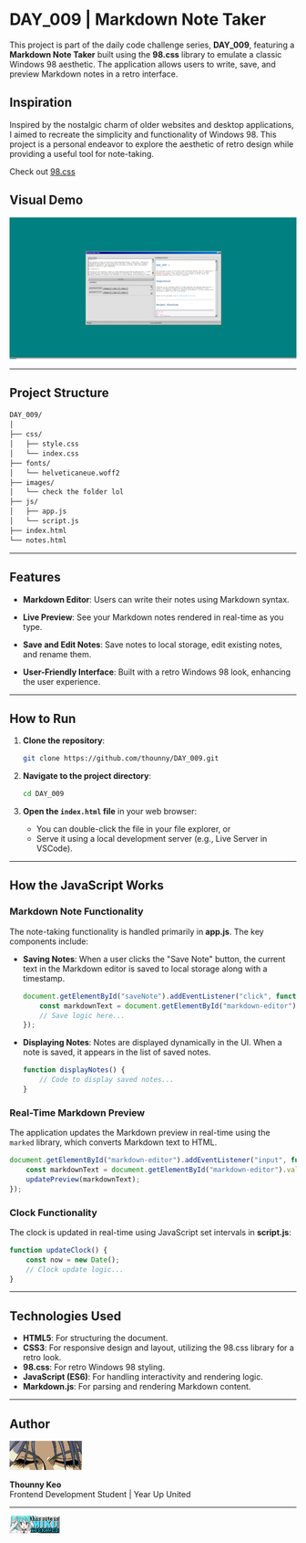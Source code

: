# DAY_009 | Markdown Note Taker

This project is part of the daily code challenge series, **DAY_009**, featuring a **Markdown Note Taker** built using the **98.css** library to emulate a classic Windows 98 aesthetic. The application allows users to write, save, and preview Markdown notes in a retro interface.

## Inspiration

Inspired by the nostalgic charm of older websites and desktop applications, I aimed to recreate the simplicity and functionality of Windows 98. This project is a personal endeavor to explore the aesthetic of retro design while providing a useful tool for note-taking.

Check out [98.css](https://jdan.github.io/98.css/)

## Visual Demo
![Visual Demo](./images/DAY_009.gif)

---

## Project Structure

```bash
DAY_009/
│
├── css/
│   ├── style.css
│   └── index.css
├── fonts/
│   └── helveticaneue.woff2
├── images/
│   └── check the folder lol
├── js/
│   ├── app.js
│   └── script.js
├── index.html
└── notes.html
```

---

## Features

- **Markdown Editor**: Users can write their notes using Markdown syntax.
  
- **Live Preview**: See your Markdown notes rendered in real-time as you type.

- **Save and Edit Notes**: Save notes to local storage, edit existing notes, and rename them.

- **User-Friendly Interface**: Built with a retro Windows 98 look, enhancing the user experience.

---

## How to Run

1. **Clone the repository**:

   ```bash
   git clone https://github.com/thounny/DAY_009.git
   ```

2. **Navigate to the project directory**:

   ```bash
   cd DAY_009
   ```

3. **Open the `index.html` file** in your web browser:

   - You can double-click the file in your file explorer, or
   - Serve it using a local development server (e.g., Live Server in VSCode).

---

## How the JavaScript Works

### Markdown Note Functionality

The note-taking functionality is handled primarily in **app.js**. The key components include:

- **Saving Notes**: When a user clicks the "Save Note" button, the current text in the Markdown editor is saved to local storage along with a timestamp. 

    ```javascript
    document.getElementById("saveNote").addEventListener("click", function () {
        const markdownText = document.getElementById("markdown-editor").value;
        // Save logic here...
    });
    ```

- **Displaying Notes**: Notes are displayed dynamically in the UI. When a note is saved, it appears in the list of saved notes.

    ```javascript
    function displayNotes() {
        // Code to display saved notes...
    }
    ```

### Real-Time Markdown Preview

The application updates the Markdown preview in real-time using the `marked` library, which converts Markdown text to HTML.

```javascript
document.getElementById("markdown-editor").addEventListener("input", function () {
    const markdownText = document.getElementById("markdown-editor").value;
    updatePreview(markdownText);
});
```

### Clock Functionality

The clock is updated in real-time using JavaScript set intervals in **script.js**:

```javascript
function updateClock() {
    const now = new Date();
    // Clock update logic...
}
```

---

## Technologies Used

- **HTML5**: For structuring the document.
- **CSS3**: For responsive design and layout, utilizing the 98.css library for a retro look.
- **98.css**: For retro Windows 98 styling.
- **JavaScript (ES6)**: For handling interactivity and rendering logic.
- **Markdown.js**: For parsing and rendering Markdown content.

---

## Author

![Logo](./images/index_dwn.gif)

**Thounny Keo**  
Frontend Development Student | Year Up United

---

![Miku](./images/miku.gif)  
